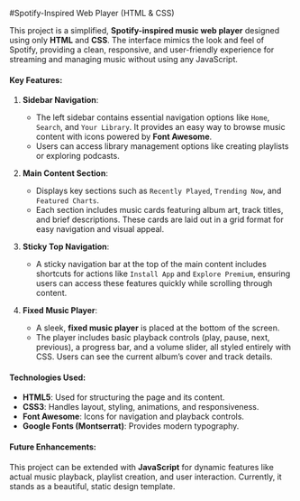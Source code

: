 #Spotify-Inspired Web Player (HTML & CSS)

This project is a simplified, **Spotify-inspired music web player** designed using only **HTML** and **CSS**. The interface mimics the look and feel of Spotify, providing a clean, responsive, and user-friendly experience for streaming and managing music without using any JavaScript.

#### Key Features:
1. **Sidebar Navigation**:
   - The left sidebar contains essential navigation options like `Home`, `Search`, and `Your Library`. It provides an easy way to browse music content with icons powered by **Font Awesome**.
   - Users can access library management options like creating playlists or exploring podcasts.

2. **Main Content Section**:
   - Displays key sections such as `Recently Played`, `Trending Now`, and `Featured Charts`.
   - Each section includes music cards featuring album art, track titles, and brief descriptions. These cards are laid out in a grid format for easy navigation and visual appeal.
  
3. **Sticky Top Navigation**:
   - A sticky navigation bar at the top of the main content includes shortcuts for actions like `Install App` and `Explore Premium`, ensuring users can access these features quickly while scrolling through content.
  
4. **Fixed Music Player**:
   - A sleek, **fixed music player** is placed at the bottom of the screen.
   - The player includes basic playback controls (play, pause, next, previous), a progress bar, and a volume slider, all styled entirely with CSS. Users can see the current album’s cover and track details.

#### Technologies Used:
- **HTML5**: Used for structuring the page and its content.
- **CSS3**: Handles layout, styling, animations, and responsiveness.
- **Font Awesome**: Icons for navigation and playback controls.
- **Google Fonts (Montserrat)**: Provides modern typography.

#### Future Enhancements:
This project can be extended with **JavaScript** for dynamic features like actual music playback, playlist creation, and user interaction. Currently, it stands as a beautiful, static design template.
